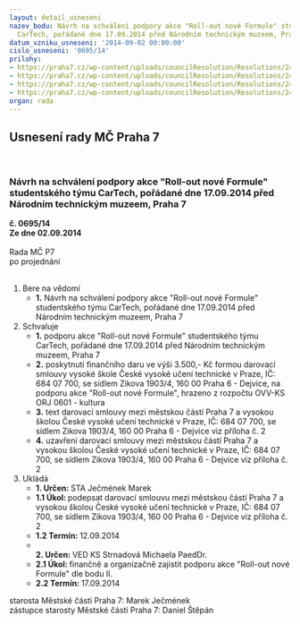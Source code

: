 ```yaml
---
layout: detail_usneseni
nazev_bodu: Návrh na schválení podpory akce "Roll-out nové Formule" studentského týmu
  CarTech, pořádané dne 17.09.2014 před Národním technickým muzeem, Praha 7
datum_vzniku_usneseni: '2014-09-02 00:00:00'
cislo_usneseni: '0695/14'
prilohy:
- https://praha7.cz/wp-content/uploads/councilResolution/Resolutions/24686/41-14-zadost_cvut_roll-out_formule.pdf
- https://praha7.cz/wp-content/uploads/councilResolution/Resolutions/24686/41-14-s47_cvut_formula_2014.doc
- https://praha7.cz/wp-content/uploads/councilResolution/Resolutions/24686/41-14-ares_cvut_formule_2014.pdf
- https://praha7.cz/wp-content/uploads/councilResolution/Resolutions/24686/41-14-dph_cvut_formule_2014.pdf
organ: rada
---
```

<div id="ucUsn_pList" class="usn">
	<span><h2>Usnesení rady MČ Praha 7 </h2>
<br></span><div class="standBody">
<span><h3>Návrh na schválení podpory akce "Roll-out nové Formule" studentského týmu CarTech, pořádané dne 17.09.2014 před Národním technickým muzeem, Praha 7</h3></span><div class="center">
		<strong>č. 0695/14</strong><br>
	</div>
<div class="center">
		<strong>Ze dne 02.09.2014</strong><br><br>
	</div>Rada MČ P7<br> po projednání<br><br><ol>
<li>Bere na vědomí<ul><li>
<strong>1.</strong> Návrh na schválení podpory akce "Roll-out nové Formule" studentského týmu CarTech, pořádané dne 17.09.2014 před Národním technickým muzeem, Praha 7  </li></ul>
</li>
<li>Schvaluje<ul>
<li>
<strong>1.</strong> podporu akce "Roll-out nové Formule" studentského týmu CarTech, pořádané dne 17.09.2014 před Národním technickým muzeem, Praha 7</li>
<li>
<strong>2.</strong> poskytnutí finančního daru ve výši 3.500,- Kč formou darovací smlouvy vysoké škole České vysoké učení technické v Praze, IČ: 684 07 700, se sídlem Zikova 1903/4, 160 00 Praha 6 - Dejvice, na podporu akce "Roll-out nové Formule", hrazeno z rozpočtu OVV-KS ORJ 0601 - kultura</li>
<li>
<strong>3.</strong> text darovací smlouvy mezi městskou částí Praha 7 a vysokou školou České vysoké učení technické v Praze, IČ: 684 07 700, se sídlem Zikova 1903/4, 160 00 Praha 6 - Dejvice viz příloha č. 2</li>
<li>
<strong>4.</strong> uzavření darovací smlouvy mezi městskou částí Praha 7 a vysokou školou České vysoké učení technické v Praze, IČ: 684 07 700, se sídlem Zikova 1903/4, 160 00 Praha 6 - Dejvice viz příloha č. 2        </li>
</ul>
</li>
<li>Ukládá<ul>
<li>
<strong>1. Určen: </strong>STA Ječmének Marek</li>
<li>
<strong>1.1 Úkol: </strong>podepsat darovací smlouvu mezi městskou částí Praha 7 a vysokou školou České vysoké učení technické v Praze, IČ: 684 07 700, se sídlem Zikova 1903/4, 160 00 Praha 6 - Dejvice viz příloha č. 2</li>
<li>
<strong>1.2 Termín: </strong>12.09.2014</li>
<li>
<strong><br>2. Určen: </strong>VED KS Strnadová Michaela PaedDr.</li>
<li>
<strong>2.1 Úkol: </strong>finančně a organizačně zajistit podporu akce "Roll-out nové Formule" dle bodu II.</li>
<li>
<strong>2.2 Termín: </strong>17.09.2014</li>
</ul>
</li>
</ol>starosta Městské části Praha 7: Marek Ječmének<br>zástupce starosty Městské části Praha 7: Daniel Štěpán 
</div>
</div>